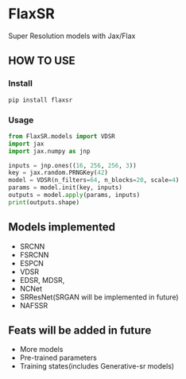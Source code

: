 # FlaxSR

Super Resolution models with Jax/Flax

## HOW TO USE

### Install
```shell
pip install flaxsr
```

### Usage
```python
from FlaxSR.models import VDSR
import jax
import jax.numpy as jnp

inputs = jnp.ones((16, 256, 256, 3))
key = jax.random.PRNGKey(42)
model = VDSR(n_filters=64, n_blocks=20, scale=4)
params = model.init(key, inputs)
outputs = model.apply(params, inputs)
print(outputs.shape)
```

## Models implemented
 - SRCNN
 - FSRCNN
 - ESPCN
 - VDSR
 - EDSR, MDSR,
 - NCNet
 - SRResNet(SRGAN will be implemented in future)
 - NAFSSR

## Feats will be added in future

 - More models
 - Pre-trained parameters
 - Training states(includes Generative-sr models)
